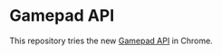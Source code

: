 Gamepad API
===========

This repository tries the new [Gamepad API][gamepad-api] in Chrome.

[gamepad-api]: https://dvcs.w3.org/hg/gamepad/raw-file/default/gamepad.html